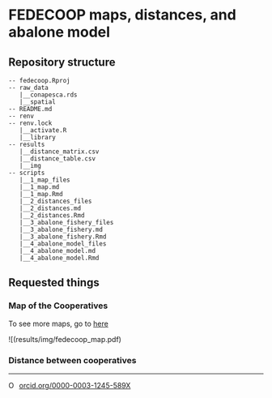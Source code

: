 # FEDECOOP maps, distances, and abalone model


## Repository structure 

```
-- fedecoop.Rproj
-- raw_data
   |__conapesca.rds
   |__spatial
-- README.md
-- renv
-- renv.lock
   |__activate.R
   |__library
-- results
   |__distance_matrix.csv
   |__distance_table.csv
   |__img
-- scripts
   |__1_map_files
   |__1_map.md
   |__1_map.Rmd
   |__2_distances_files
   |__2_distances.md
   |__2_distances.Rmd
   |__3_abalone_fishery_files
   |__3_abalone_fishery.md
   |__3_abalone_fishery.Rmd
   |__4_abalone_model_files
   |__4_abalone_model.md
   |__4_abalone_model.Rmd
```

## Requested things

### Map of the Cooperatives

To see more maps, go to [here](scripts/1_map.md)

![(results/img/fedecoop_map.pdf)

### Distance between cooperatives

--------- 

<a href="https://orcid.org/0000-0003-1245-589X" target="orcid.widget" rel="noopener noreferrer" style="vertical-align:top;"><img src="https://orcid.org/sites/default/files/images/orcid_16x16.png" style="width:1em;margin-right:.5em;" alt="ORCID iD icon">orcid.org/0000-0003-1245-589X</a>
